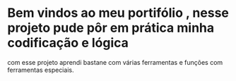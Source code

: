 # Bem vindos ao meu portifólio , nesse projeto pude pôr em prática minha codificação e lógica


com esse projeto aprendi bastane com várias ferramentas e funções com ferramentas especiais.
